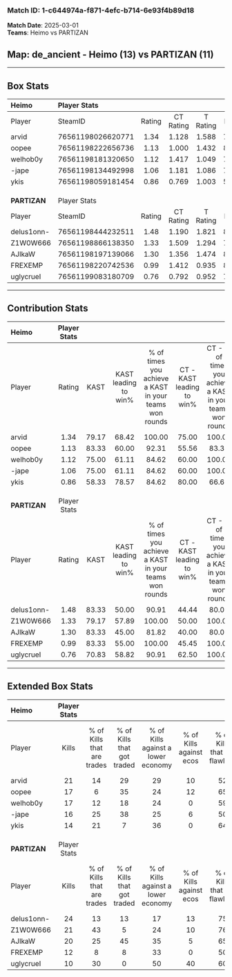 ### Match ID: 1-c644974a-f871-4efc-b714-6e93f4b89d18  
**Match Date**: 2025-03-01  
**Teams**: Heimo vs PARTIZAN  

## **Map**: de_ancient - Heimo (13) vs PARTIZAN (11)  
---  

## Box Stats  

| **Heimo**    | Player Stats      |        |           |          |       |      |       |         |        |      |     |
| :- | :- | :-: | :-: | :-: | :-: | :-: | :-: | :-: | :-: | :-: | :-: |
| Player       | SteamID           | Rating | CT Rating | T Rating | KAST  | ADR  | Kills | Assists | Deaths | K/D  | HS% |
| arvid        | 76561198026620771 |  1.34  |   1.128   |  1.588   | 79.17 | 85.9 |  21   |    5    |   16   | 1.31 | 38  |
| oopee        | 76561198222656736 |  1.13  |   1.000   |  1.432   | 83.33 | 75.7 |  17   |    6    |   19   | 0.89 | 64  |
| welhob0y     | 76561198181320650 |  1.12  |   1.417   |  1.049   | 75.00 | 79.4 |  17   |   10    |   18   | 0.94 | 35  |
| -jape        | 76561198134492998 |  1.06  |   1.181   |  1.086   | 75.00 | 78.5 |  16   |    5    |   18   | 0.89 | 50  |
| ykis         | 76561198059181454 |  0.86  |   0.769   |  1.003   | 58.33 | 60.4 |  14   |    8    |   16   | 0.88 | 21  |
|              |                   |        |           |          |       |      |       |         |        |      |     |
|              |                   |        |           |          |       |      |       |         |        |      |     |
|              |                   |        |           |          |       |      |       |         |        |      |     |
| **PARTIZAN** | Player Stats      |        |           |          |       |      |       |         |        |      |     |
| Player       | SteamID           | Rating | CT Rating | T Rating | KAST  | ADR  | Kills | Assists | Deaths | K/D  | HS% |
| delus1onn-   | 76561198444232511 |  1.48  |   1.190   |  1.821   | 83.33 | 82.9 |  24   |    4    |   15   | 1.60 | 33  |
| Z1W0W666     | 76561198866138350 |  1.33  |   1.509   |  1.294   | 79.17 | 77.3 |  21   |    6    |   15   | 1.40 | 52  |
| AJlkaW       | 76561198197139066 |  1.30  |   1.356   |  1.474   | 83.33 | 98.9 |  20   |   10    |   20   | 1.00 | 30  |
| FREXEMP      | 76561198220742536 |  0.99  |   1.412   |  0.935   | 83.33 | 74.3 |  12   |   11    |   18   | 0.67 | 66  |
| uglycrueI    | 76561199083180709 |  0.76  |   0.792   |  0.952   | 70.83 | 52.6 |  10   |    7    |   17   | 0.59 | 60  |
---  

## Contribution Stats  

| **Heimo**    | Player Stats |       |                      |                                                        |                           |                                                             |                          |                                                            |
| :- | :-: | :-: | :-: | :-: | :-: | :-: | :-: | :-: |
| Player       |    Rating    | KAST  | KAST leading to win% | % of times you achieve a KAST in your teams won rounds | CT - KAST leading to win% | CT - % of times you achieve a KAST in your teams won rounds | T - KAST leading to win% | T - % of times you achieve a KAST in your teams won rounds |
| arvid        |     1.34     | 79.17 |        68.42         |                         100.00                         |           75.00           |                           100.00                            |          63.64           |                           100.00                           |
| oopee        |     1.13     | 83.33 |        60.00         |                         92.31                          |           55.56           |                            83.33                            |          63.64           |                           100.00                           |
| welhob0y     |     1.12     | 75.00 |        61.11         |                         84.62                          |           60.00           |                           100.00                            |          62.50           |                           71.43                            |
| -jape        |     1.06     | 75.00 |        61.11         |                         84.62                          |           60.00           |                           100.00                            |          62.50           |                           71.43                            |
| ykis         |     0.86     | 58.33 |        78.57         |                         84.62                          |           80.00           |                            66.67                            |          77.78           |                           100.00                           |
|              |              |       |                      |                                                        |                           |                                                             |                          |                                                            |
|              |              |       |                      |                                                        |                           |                                                             |                          |                                                            |
|              |              |       |                      |                                                        |                           |                                                             |                          |                                                            |
| **PARTIZAN** | Player Stats |       |                      |                                                        |                           |                                                             |                          |                                                            |
| Player       |    Rating    | KAST  | KAST leading to win% | % of times you achieve a KAST in your teams won rounds | CT - KAST leading to win% | CT - % of times you achieve a KAST in your teams won rounds | T - KAST leading to win% | T - % of times you achieve a KAST in your teams won rounds |
| delus1onn-   |     1.48     | 83.33 |        50.00         |                         90.91                          |           44.44           |                            80.00                            |          54.55           |                           100.00                           |
| Z1W0W666     |     1.33     | 79.17 |        57.89         |                         100.00                         |           50.00           |                           100.00                            |          66.67           |                           100.00                           |
| AJlkaW       |     1.30     | 83.33 |        45.00         |                         81.82                          |           40.00           |                            80.00                            |          50.00           |                           83.33                            |
| FREXEMP      |     0.99     | 83.33 |        55.00         |                         100.00                         |           45.45           |                           100.00                            |          66.67           |                           100.00                           |
| uglycrueI    |     0.76     | 70.83 |        58.82         |                         90.91                          |           62.50           |                           100.00                            |          55.56           |                           83.33                            |
---  

## Extended Box Stats  

| **Heimo**    | Player Stats |                            |                            |                                    |                         |                              |                                 |        |                             |                                     |                          |                               |                            |
| :- | :-: | :-: | :-: | :-: | :-: | :-: | :-: | :-: | :-: | :-: | :-: | :-: | :-: |
| Player       |    Kills     | % of Kills that are trades | % of Kills that got traded | % of Kills against a lower economy | % of Kills against ecos | % of Kills that are flawless | % of Kills that are close duels | Deaths | % of Deaths that get traded | % of Deaths against a lower economy | % of Deaths against ecos | % of Deaths that are flawless | % of Deaths that are close |
| arvid        |      21      |             14             |             29             |                 29                 |           10            |              52              |               19                |   16   |              6              |                 25                  |            6             |              69               |             0              |
| oopee        |      17      |             6              |             35             |                 24                 |           12            |              65              |                6                |   19   |             21              |                 16                  |            0             |              58               |             0              |
| welhob0y     |      17      |             12             |             18             |                 24                 |            0            |              59              |                6                |   18   |             28              |                 11                  |            0             |              67               |             11             |
| -jape        |      16      |             25             |             38             |                 25                 |            6            |              50              |                6                |   18   |             17              |                 17                  |            0             |              61               |             6              |
| ykis         |      14      |             21             |             7              |                 36                 |            0            |              64              |                7                |   16   |              6              |                 13                  |            6             |              88               |             0              |
|              |              |                            |                            |                                    |                         |                              |                                 |        |                             |                                     |                          |                               |                            |
|              |              |                            |                            |                                    |                         |                              |                                 |        |                             |                                     |                          |                               |                            |
|              |              |                            |                            |                                    |                         |                              |                                 |        |                             |                                     |                          |                               |                            |
| **PARTIZAN** | Player Stats |                            |                            |                                    |                         |                              |                                 |        |                             |                                     |                          |                               |                            |
| Player       |    Kills     | % of Kills that are trades | % of Kills that got traded | % of Kills against a lower economy | % of Kills against ecos | % of Kills that are flawless | % of Kills that are close duels | Deaths | % of Deaths that get traded | % of Deaths against a lower economy | % of Deaths against ecos | % of Deaths that are flawless | % of Deaths that are close |
| delus1onn-   |      24      |             13             |             13             |                 17                 |           13            |              75              |                4                |   15   |              7              |                 13                  |            0             |              67               |             7              |
| Z1W0W666     |      21      |             43             |             5              |                 24                 |           10            |              76              |                0                |   15   |             20              |                  7                  |            0             |              73               |             0              |
| AJlkaW       |      20      |             25             |             45             |                 35                 |            5            |              65              |                5                |   20   |             25              |                 20                  |            10            |              50               |             5              |
| FREXEMP      |      12      |             8              |             8              |                 33                 |            0            |              50              |                0                |   18   |             44              |                 11                  |            6             |              39               |             17             |
| uglycrueI    |      10      |             30             |             0              |                 50                 |           40            |              60              |               10                |   17   |             29              |                 12                  |            0             |              65               |             18             |

